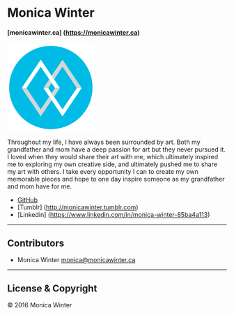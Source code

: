 # Monica Winter

#### [monicawinter.ca] (https://monicawinter.ca)

![](images/logo.svg)

Throughout my life, I have always been surrounded by art. Both my grandfather and mom have a deep passion for art but they never pursued it. I loved when they would share their art with me, which ultimately inspired me to exploring my own creative side, and ultimately pushed me to share my art with others. I take every opportunity I can to create my own memorable pieces and hope to one day inspire someone as my grandfather and mom have for me.

- [GitHub](https://github.com/monicawinter)
- [Tumblr] (http://monicawinter.tumblr.com)
- [Linkedin] (https://www.linkedin.com/in/monica-winter-85ba4a113)

---

## Contributors

- Monica Winter <monica@monicawinter.ca>

---

## License & Copyright

© 2016 Monica Winter
